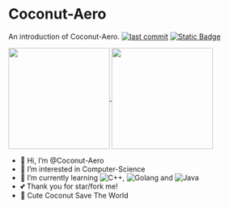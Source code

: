 # Coconut-Aero

An introduction of Coconut-Aero.
[![last commit](https://img.shields.io/github/last-commit/Coconut-Aero/Coconut-Aero)](https://github.com/Coconut-Aero/Coconut-Aero/commits/master)
[![Static Badge](https://img.shields.io/badge/Coconut-Aero-blue)](https://github.com/Coconut-Aero)

<a href="https://github.com/anuraghazra/github-readme-stats">
  <img height="200px" align="center" src="https://github-readme-stats.vercel.app/api?username=Coconut-Aero&show_icons=true&theme=ambient_gradient" />
</a>
<a href="https://github.com/anuraghazra/convoychat">
  <img height="200px" align="center" src="https://github-readme-stats.vercel.app/api/top-langs/?username=Coconut-Aero" />
</a>






- 👋 Hi, I’m @Coconut-Aero
- 👀 I’m interested in Computer-Science
- 🌱 I’m currently learning ![C++](https://img.shields.io/badge/-C++-000000?style=flat&logo=c%2B%2B), ![Golang](https://img.shields.io/badge/-Go-000000?style=flat&logo=Go) and ![Java](https://img.shields.io/badge/-Java-000000?style=flat&logo=java)
- 💕 Thank you for star/fork me!
- 🥥 Cute Coconut Save The World

<!---
Coconut-Aero/Coconut-Aero is a ✨ special ✨ repository because its `README.md` (this file) appears on your GitHub profile.
You can click the Preview link to take a look at your changes.
--->
